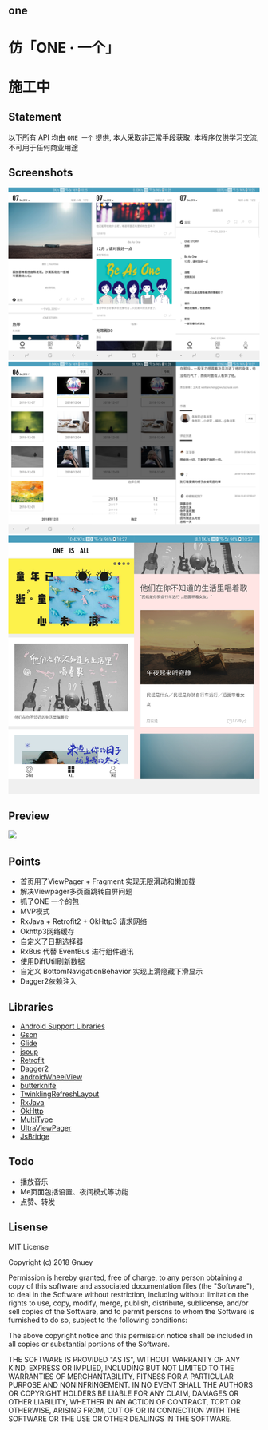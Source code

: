 ## one
# 仿「ONE · 一个」
# 施工中
## Statement
以下所有 API 均由 `ONE 一个` 提供, 本人采取非正常手段获取. 本程序仅供学习交流, 不可用于任何商业用途


## Screenshots
![](art/1.png)
![](art/2.png)
![](art/3.png)


## Preview
![](art/10.gif)


## Points
- 首页用了ViewPager + Fragment 实现无限滑动和懒加载
- 解决Viewpager多页面跳转白屏问题
- 抓了ONE 一个的包
- MVP模式
- RxJava + Retrofit2 + OkHttp3 请求网络
- Okhttp3网络缓存
- 自定义了日期选择器
- RxBus 代替 EventBus 进行组件通讯
- 使用DiffUtil刷新数据
- 自定义 BottomNavigationBehavior 实现上滑隐藏下滑显示
- Dagger2依赖注入

## Libraries
- [Android Support Libraries](https://developer.android.com/topic/libraries/support-library/index.html)
- [Gson](https://github.com/google/gson)
- [Glide](https://github.com/bumptech/glide)
- [jsoup](https://jsoup.org/)
- [Retrofit](https://github.com/square/retrofit)
- [Dagger2](https://github.com/google/dagger)
- [androidWheelView](https://github.com/weidongjian/androidWheelView)
- [butterknife](https://github.com/JakeWharton/butterknife)
- [TwinklingRefreshLayout](https://github.com/lcodecorex/TwinklingRefreshLayout)
- [RxJava](https://github.com/ReactiveX/RxJava)
- [OkHttp](https://github.com/square/okhttp)
- [MultiType](https://github.com/drakeet/MultiType)
- [UltraViewPager](https://github.com/alibaba/UltraViewPager)
- [JsBridge](https://github.com/lzyzsd/JsBridge)

## Todo
- 播放音乐
- Me页面包括设置、夜间模式等功能
- 点赞、转发

## Lisense

MIT License

Copyright (c) 2018 Gnuey 

Permission is hereby granted, free of charge, to any person obtaining a copy
of this software and associated documentation files (the "Software"), to deal
in the Software without restriction, including without limitation the rights
to use, copy, modify, merge, publish, distribute, sublicense, and/or sell
copies of the Software, and to permit persons to whom the Software is
furnished to do so, subject to the following conditions:

The above copyright notice and this permission notice shall be included in all
copies or substantial portions of the Software.

THE SOFTWARE IS PROVIDED "AS IS", WITHOUT WARRANTY OF ANY KIND, EXPRESS OR
IMPLIED, INCLUDING BUT NOT LIMITED TO THE WARRANTIES OF MERCHANTABILITY,
FITNESS FOR A PARTICULAR PURPOSE AND NONINFRINGEMENT. IN NO EVENT SHALL THE
AUTHORS OR COPYRIGHT HOLDERS BE LIABLE FOR ANY CLAIM, DAMAGES OR OTHER
LIABILITY, WHETHER IN AN ACTION OF CONTRACT, TORT OR OTHERWISE, ARISING FROM,
OUT OF OR IN CONNECTION WITH THE SOFTWARE OR THE USE OR OTHER DEALINGS IN THE
SOFTWARE.
